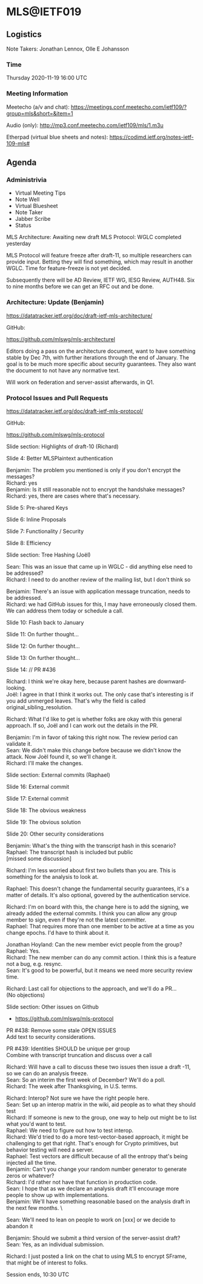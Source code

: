 # MLS@IETF019

## Logistics

Note Takers: Jonathan Lennox, Olle E Johansson

### Time

Thursday 2020-11-19 16:00 UTC

### Meeting Information

Meetecho (a/v and chat):
https://meetings.conf.meetecho.com/ietf109/?group=mls&short=&item=1

Audio (only):
http://mp3.conf.meetecho.com/ietf109/mls/1.m3u

Etherpad (virtual blue sheets and notes):
https://codimd.ietf.org/notes-ietf-109-mls#

## Agenda

### Administrivia

- Virtual Meeting Tips
- Note Well
- Virtual Bluesheet
- Note Taker
- Jabber Scribe
- Status

MLS Architecture: Awaiting new draft
MLS Protocol: WGLC completed yesterday

MLS Protocol will feature freeze after draft-11, so multiple researchers can provide input.  Betting they will find something, which may result in another WGLC. Time for feature-freeze is not yet decided. 

Subsequently there will be AD Review, IETF WG, IESG Review, AUTH48.  Six to nine months before we can get an RFC out and be done.

### Architecture: Update (Benjamin)

https://datatracker.ietf.org/doc/draft-ietf-mls-architecture/

GitHub:

https://github.com/mlswg/mls-architecturel

Editors doing a pass on the architecture document, want to have something stable by Dec 7th, with further iterations through the end of January.  The goal is to be much more specific about security guarantees. They also want the document to not have any normative text.

Will work on federation and server-assist afterwards, in Q1.


### Protocol Issues and Pull Requests

https://datatracker.ietf.org/doc/draft-ietf-mls-protocol/

GitHub:

https://github.com/mlswg/mls-protocol

Slide section: Highlights of draft-10 (Richard)

Slide 4: Better MLSPlaintext authentication

Benjamin: The problem you mentioned is only if you don't encrypt the messages? \
Richard: yes \
Benjamin: Is it still reasonable not to encrypt the handshake messages? \
Richard: yes, there are cases where that's necessary.

Slide 5: Pre-shared Keys

Slide 6: Inline Proposals

Slide 7: Functionality / Security

Slide 8: Efficiency

Slide section: Tree Hashing (Joël)

Sean: This was an issue that came up in WGLC - did anything else need to be addressed? \
Richard: I need to do another review of the mailing list, but I don't think so

Benjamin: There's an issue with application message truncation, needs to be addressed. \
Richard: we had GitHub issues for this, I may have erroneously closed them.  We can address them today or schedule a call.

Slide 10: Flash back to January

Slide 11: On further thought...

Slide 12: On further thought...

Slide 13: On further thought...

Slide 14: // PR #436

Richard: I think we're okay here, because parent hashes are downward-looking. \
Joël: I agree in that I think it works out.  The only case that's interesting is if you add unmerged leaves.  That's why the field is called original_sibling_resolution.

Richard: What I'd like to get is whether folks are okay with this general approach.  If so, Joël and I can work out the details in the PR.

Benjamin: I'm in favor of taking this right now.  The review period can validate it. \
Sean: We didn't make this change before because we didn't know the attack.  Now Joël found it, so we'll change it. \
Richard: I'll make the changes.

Slide section: External commits (Raphael)

Slide 16: External commit

Slide 17: External commit

Slide 18: The obvious weakness

Slide 19: The obvious solution

Slide 20: Other security considerations

Benjamin: What's the thing with the transcript hash in this scenario? \
Raphael: The transcript hash is included but public \
[missed some discussion]

Richard: I'm less worried about first two bullets than you are.  This is something for the analysis to look at.

Raphael: This doesn't change the fundamental security guarantees, it's a matter of details.  It's also optional, govered by the authentication service.

Richard: I'm on board with this, the change here is to add the signing, we already added the external commits.  I think you can allow any group member to sign, even if they're not the latest committer. \
Raphael: That requires more than one member to be active at a time as you change epochs.  I'd have to think about it.

Jonathan Hoyland: Can the new member evict people from the group? \
Raphael: Yes. \
Richard: The new member can do any commit action. I think this is a feature not a bug, e.g. resync. \
Sean: It's good to be powerful, but it means we need more security review time.

Richard: Last call for objections to the approach, and we'll do a PR... \
(No objections)

Slide section: Other issues on Github 
* https://github.com/mlswg/mls-protocol

PR #438: Remove some stale OPEN ISSUES \
Add text to security considerations.

PR #439: Identities SHOULD be unique per group \
Combine with transcript truncation and discuss over a call

Richard: Will have a call to discuss these two issues then issue a draft -11, so we can do an analysis freeze. \
Sean: So an interim the first week of December?  We'll do a poll. \
Richard: The week after Thanksgiving, in U.S. terms.

Richard: Interop? Not sure we have the right people here. \
Sean: Set up an interop matrix in the wiki, aid people as to what they should test \
Richard: If someone is new to the group, one way to help out might be to list what you'd want to test. \
Raphael: We need to figure out how to test interop. \
Richard: We'd tried to do a more test-vector-based approach, it might be challenging to get that right.  That's enough for Crypto primitives, but behavior testing will need a server. \
Raphael: Test vectors are difficult because of all the entropy that's being injected all the time. \
Benjamin: Can't you change your random number generator to generate zeros or whatever? \
Richard: I'd rather not have that function in production code. \
Sean: I hope that as we declare an analysis draft it'll encourage more people to show up with implementations. \
Benjamin: We'll have something reasonable based on the analysis draft in the next few months. \

Sean: We'll need to lean on people to work on [xxx] or we decide to abandon it

Benjamin: Should we submit a third version of the server-assist draft? \
Sean: Yes, as an individual submission.

Richard: I just posted a link on the chat to using MLS to encrypt SFrame, that might be of interest to folks.

Session ends, 10:30 UTC
